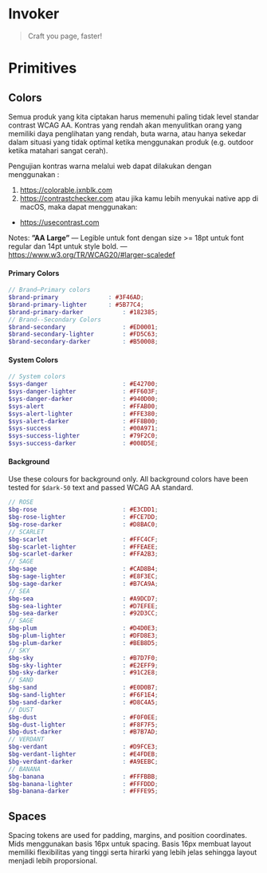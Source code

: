 # Invoker
> Craft you page, faster!  

# Primitives
## Colors
Semua produk yang kita ciptakan harus memenuhi paling tidak level standar contrast WCAG AA. Kontras yang rendah akan menyulitkan orang yang memiliki daya penglihatan yang rendah, buta warna, atau hanya sekedar dalam situasi yang tidak optimal ketika menggunakan produk (e.g. outdoor ketika matahari sangat cerah).

Pengujian kontras warna melalui web dapat dilakukan dengan menggunakan :
1. https://colorable.jxnblk.com
2. https://contrastchecker.com
atau jika kamu lebih menyukai native app di macOS, maka dapat menggunakan:
* https://usecontrast.com

Notes: **”AA Large”** — Legible untuk font dengan size >= 18pt untuk font regular dan 14pt untuk style bold. — https://www.w3.org/TR/WCAG20/#larger-scaledef

#### Primary Colors
```scss
// Brand—Primary colors
$brand-primary				: #3F46AD;
$brand-primary-lighter		: #5B77C4;
$brand-primary-darker			: #182385;
// Brand--Secondary Colors
$brand-secondary                : #ED0001;
$brand-secondary-lighter        : #FD5C63;
$brand-secondary-darker         : #B50008;
```

#### System Colors
```scss
// System colors
$sys-danger                 	: #E42700;
$sys-danger-lighter         	: #FF603F;
$sys-danger-darker          	: #940D00;
$sys-alert                  	: #FFAB00;
$sys-alert-lighter          	: #FFE380;
$sys-alert-darker           	: #FF8B00;
$sys-success                	: #00A971;
$sys-success-lighter        	: #79F2C0;
$sys-success-darker         	: #008D5E;
```

#### Background
Use these colours for background only. All background colors have been tested for `$dark-50` text and passed WCAG AA standard.
```scss
// ROSE
$bg-rose                    	: #E3CDD1;
$bg-rose-lighter            	: #FCE7DD;
$bg-rose-darker             	: #D8BAC0;
// SCARLET
$bg-scarlet                 	: #FFC4CF;
$bg-scarlet-lighter         	: #FFEAEE;
$bg-scarlet-darker          	: #FFA2B3;
// SAGE
$bg-sage                    	: #CAD8B4;
$bg-sage-lighter            	: #E8F3EC;
$bg-sage-darker             	: #B7CA9A;
// SEA
$bg-sea                     	: #A9DCD7;
$bg-sea-lighter             	: #D7EFEE;
$bg-sea-darker              	: #92D3CC;
// SAGE
$bg-plum                    	: #D4D0E3;
$bg-plum-lighter            	: #DFD8E3;
$bg-plum-darker             	: #BEB8D5;
// SKY
$bg-sky                     	: #B7D7F0;
$bg-sky-lighter             	: #E2EFF9;
$bg-sky-darker              	: #91C2E8;
// SAND
$bg-sand                    	: #E0D0B7;
$bg-sand-lighter            	: #F6F1E4;
$bg-sand-darker             	: #D8C4A5;
// DUST
$bg-dust                    	: #F0F0EE;
$bg-dust-lighter            	: #F8F7F5;
$bg-dust-darker             	: #B7B7AD;
// VERDANT
$bg-verdant                 	: #D9FCE3;
$bg-verdant-lighter         	: #E4FDEB;
$bg-verdant-darker          	: #A9EEBC;
// BANANA
$bg-banana                  	: #FFFBBB;
$bg-banana-lighter          	: #FFFDDD;
$bg-banana-darker           	: #FFFE95;
```

## Spaces
Spacing tokens are used for padding, margins, and position coordinates. Mids menggunakan basis 16px untuk spacing. Basis 16px membuat layout memiliki flexibilitas yang tinggi serta hirarki yang lebih jelas sehingga layout menjadi lebih proporsional.